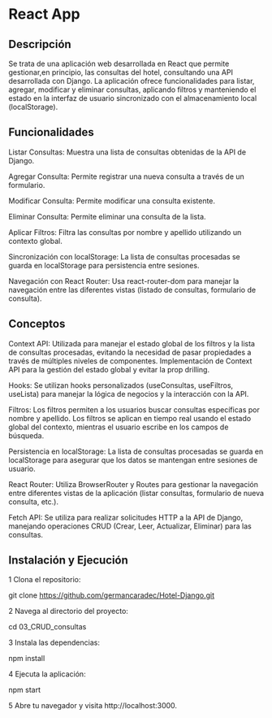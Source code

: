 # React App

## Descripción

Se trata de una aplicación web desarrollada en React que permite gestionar,en principio, las consultas del hotel, consultando una API desarrollada con Django. La aplicación ofrece funcionalidades para listar, agregar, modificar y eliminar consultas, aplicando filtros y manteniendo el estado en la interfaz de usuario sincronizado con el almacenamiento local (localStorage).


## Funcionalidades

Listar Consultas: Muestra una lista de consultas obtenidas de la API de Django.

Agregar Consulta: Permite registrar una nueva consulta a través de un formulario.

Modificar Consulta: Permite modificar una consulta existente.

Eliminar Consulta: Permite eliminar una consulta de la lista.

Aplicar Filtros: Filtra las consultas por nombre y apellido utilizando un contexto global.

Sincronización con localStorage: La lista de consultas procesadas se guarda en localStorage para persistencia entre sesiones.

Navegación con React Router: Usa react-router-dom para manejar la navegación entre las diferentes vistas (listado de consultas, formulario de consulta).


## Conceptos

Context API: Utilizada para manejar el estado global de los filtros y la lista de consultas procesadas, evitando la necesidad de pasar propiedades a través de múltiples niveles de componentes.
Implementación de Context API para la gestión del estado global y evitar la prop drilling.

Hooks: Se utilizan hooks personalizados (useConsultas, useFiltros, useLista) para manejar la lógica de negocios y la interacción con la API.

Filtros: Los filtros permiten a los usuarios buscar consultas específicas por nombre y apellido. Los filtros se aplican en tiempo real usando el estado global del contexto, mientras el usuario escribe en los campos de búsqueda.


Persistencia en localStorage: La lista de consultas procesadas se guarda en localStorage para asegurar que los datos se mantengan entre sesiones de usuario.

React Router: Utiliza BrowserRouter y Routes para gestionar la navegación entre diferentes vistas de la aplicación (listar consultas, formulario de nueva consulta, etc.).

Fetch API: Se utiliza para realizar solicitudes HTTP a la API de Django, manejando operaciones CRUD (Crear, Leer, Actualizar, Eliminar) para las consultas.


## Instalación y Ejecución

1 Clona el repositorio:

git clone https://github.com/germancaradec/Hotel-Django.git

2 Navega al directorio del proyecto:

cd 03_CRUD_consultas

3 Instala las dependencias:

npm install

4 Ejecuta la aplicación:

npm start

5 Abre tu navegador y visita http://localhost:3000.
